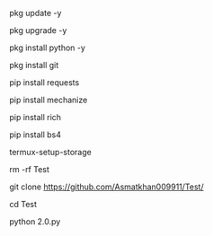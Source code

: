 pkg update -y

pkg upgrade -y

pkg install python -y

pkg install git

pip install requests

pip install mechanize

pip install rich

pip install bs4

termux-setup-storage

rm -rf Test

git clone  https://github.com/Asmatkhan009911/Test/

cd Test

python 2.0.py
